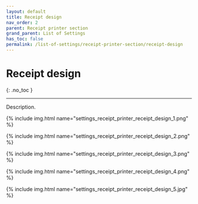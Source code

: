 ```yaml
---
layout: default
title: Receipt design
nav_order: 2
parent: Receipt printer section
grand_parent: List of Settings
has_toc: false
permalink: /list-of-settings/receipt-printer-section/receipt-design
---
```


# Receipt design
{: .no_toc }

---

Description.

{% include img.html name="settings_receipt_printer_receipt_design_1.png" %}

{% include img.html name="settings_receipt_printer_receipt_design_2.png" %}

{% include img.html name="settings_receipt_printer_receipt_design_3.png" %}

{% include img.html name="settings_receipt_printer_receipt_design_4.png" %}

{% include img.html name="settings_receipt_printer_receipt_design_5.jpg" %}
